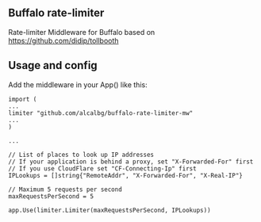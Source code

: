 ## Buffalo rate-limiter
Rate-limiter Middleware for Buffalo based on https://github.com/didip/tollbooth

## Usage and config
Add the middleware in your App() like this:

```
import (
...
limiter "github.com/alcalbg/buffalo-rate-limiter-mw"
...
)

...

// List of places to look up IP addresses
// If your application is behind a proxy, set "X-Forwarded-For" first
// If you use CloudFlare set "CF-Connecting-Ip" first  
IPLookups = []string{"RemoteAddr", "X-Forwarded-For", "X-Real-IP"}

// Maximum 5 requests per second
maxRequestsPerSecond = 5

app.Use(limiter.Limiter(maxRequestsPerSecond, IPLookups))
```


